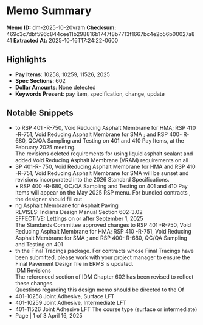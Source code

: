 # Memo Summary

**Memo ID:** dm-2025-10-20vram
**Checksum:** 469c3c7dbf596c844cee11b298816b1747f8b7713f1667bc4e2b56b00027a841
**Extracted At:** 2025-10-16T17:24:22-0600

## Highlights
- **Pay Items**: 10258, 10259, 11526, 2025
- **Spec Sections**: 602
- **Dollar Amounts**: None detected
- **Keywords Present**: pay item, specification, change, update

## Notable Snippets
- to RSP 401 -R-750, Void Reducing Asphalt 
Membrane for HMA; RSP 410 -R-751, Void Reducing Asphalt Membrane for SMA ; and RSP 
400- R-680, QC/QA Sampling and Testing on 401 and 410 Pay Items, at the February 2025 meeting.  
The revisions deleted requirements for using liquid asphalt sealant and added Void Reducing 
Asphalt Membrane (VRAM) requirements on all
- SP 401-R- 750, Void Reducing Asphalt Membrane for HMA and RSP 410 -R-751, Void 
Reducing Asphalt Membrane for SMA will be sunset and revisions incorporated into the 
2026 Standard Specifications.  
• RSP 400 -R-680, QC/QA Sampling and Testing on 401 and 410 Pay Items will appear on the 
May 2025 RSP menu.  For bundled contracts , the designer should fill out
- ng Asphalt Membrane for Asphalt Paving  
REVISES:  Indiana Design Manual Section 602-3.02  
EFFECTIVE:  Lettings on or after  September 1,  2025  
The Standards Committee approved changes  to RSP 401 -R-750, Void Reducing Asphalt 
Membrane for HMA; RSP 410 -R-751, Void Reducing Asphalt Membrane for SMA ; and RSP 
400- R-680, QC/QA Sampling and Testing on 401
- th the Final Tracings package.  For 
contracts whose Final Tracings have been submitted, please work with your project manager to 
ensure the Final Pavement Design file in ERMS is updated.  
IDM Revisions  
The referenced section  of IDM Chapter 602 has been revised to reflect these changes.  
Questions regarding this design memo should be directed to the Of
- 401-10258  Joint Adhesive, Surface  LFT
- 401-10259  Joint Adhesive, Intermediate  LFT
- 401-11526  Joint Adhesive LFT The course type (surface or intermediate)
- Page | 1  of 3 April 16, 2025